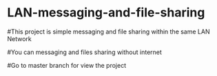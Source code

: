 # LAN-messaging-and-file-sharing
#This project is simple messaging and file sharing within the same LAN Network

#You can messaging and files sharing without internet

#Go to master branch for view the project
